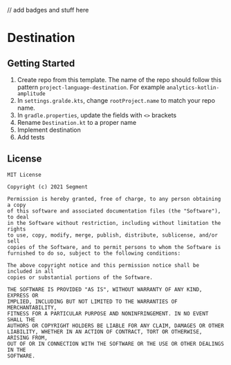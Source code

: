 // add badges and stuff here

# Destination

## Getting Started

1. Create repo from this template. The name of the repo should follow this pattern `project-language-destination`. For example `analytics-kotlin-amplitude`
2. In `settings.gralde.kts`, change `rootProject.name` to match your repo name.
3. In `gradle.properties`, update the fields with `<>` brackets
4. Rename `Destination.kt` to a proper name
5. Implement destination
6. Add tests


## License
```
MIT License

Copyright (c) 2021 Segment

Permission is hereby granted, free of charge, to any person obtaining a copy
of this software and associated documentation files (the "Software"), to deal
in the Software without restriction, including without limitation the rights
to use, copy, modify, merge, publish, distribute, sublicense, and/or sell
copies of the Software, and to permit persons to whom the Software is
furnished to do so, subject to the following conditions:

The above copyright notice and this permission notice shall be included in all
copies or substantial portions of the Software.

THE SOFTWARE IS PROVIDED "AS IS", WITHOUT WARRANTY OF ANY KIND, EXPRESS OR
IMPLIED, INCLUDING BUT NOT LIMITED TO THE WARRANTIES OF MERCHANTABILITY,
FITNESS FOR A PARTICULAR PURPOSE AND NONINFRINGEMENT. IN NO EVENT SHALL THE
AUTHORS OR COPYRIGHT HOLDERS BE LIABLE FOR ANY CLAIM, DAMAGES OR OTHER
LIABILITY, WHETHER IN AN ACTION OF CONTRACT, TORT OR OTHERWISE, ARISING FROM,
OUT OF OR IN CONNECTION WITH THE SOFTWARE OR THE USE OR OTHER DEALINGS IN THE
SOFTWARE.
```
